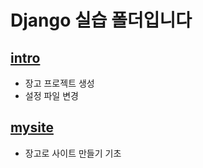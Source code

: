 # Django 실습 폴더입니다
## [intro](./intro)
* 장고 프로젝트 생성 
* 설정 파일 변경
## [mysite](./mysite)
* 장고로 사이트 만들기 기초